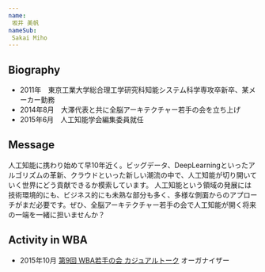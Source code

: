 ```yaml
---
name:
 坂井 美帆
nameSub:
 Sakai Miho
---
```


## Biography
- 2011年　東京工業大学総合理工学研究科知能システム科学専攻卒新卒、某メーカー勤務
- 2014年8月　大澤代表と共に全脳アーキテクチャー若手の会を立ち上げ
- 2015年6月　人工知能学会編集委員就任

## Message
人工知能に携わり始めて早10年近く。ビッグデータ、DeepLearningといったアルゴリズムの革新、クラウドといった新しい潮流の中で、人工知能が切り開いていく世界にどう貢献できるか模索しています。
人工知能という領域の発展には技術環境的にも、ビジネス的にも未熟な部分も多く、多様な側面からのアプローチがまだ必要です。ぜひ、全脳アーキテクチャー若手の会で人工知能が開く将来の一端を一緒に担いませんか？

## Activity in WBA
- 2015年10月  [第9回 WBA若手の会  カジュアルトーク](http://wbawakate.jp/posts/events/9th/) オーガナイザー
